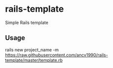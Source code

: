 # rails-template
Simple Rails template

## Usage
rails new project_name -m https://raw.githubusercontent.com/ancv1990/rails-template/master/template.rb
